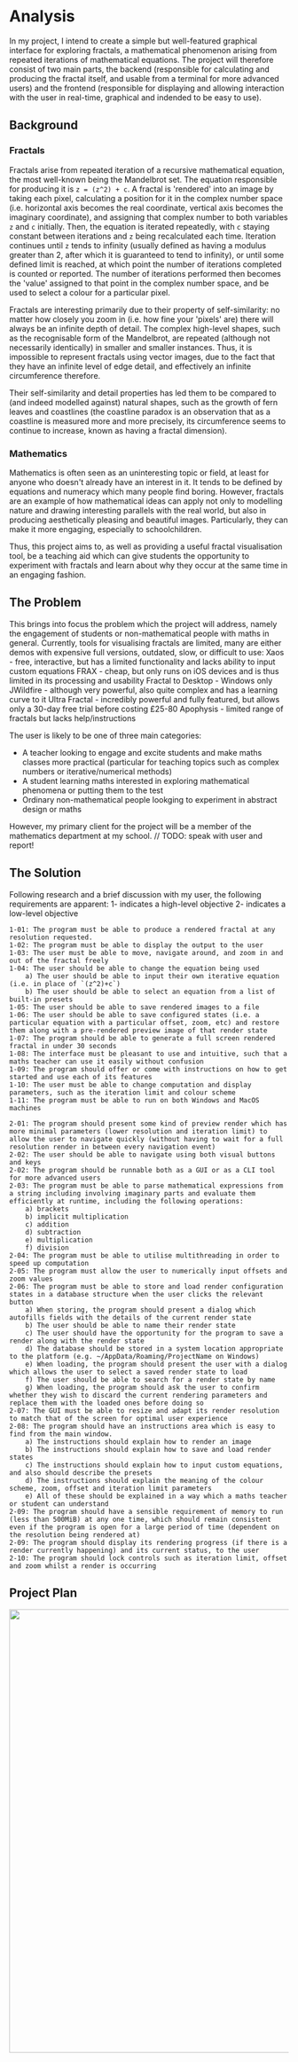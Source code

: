# Analysis

In my project, I intend to create a simple but well-featured graphical interface for exploring fractals, a mathematical phenomenon arising from repeated iterations of mathematical equations. The project will therefore consist of two main parts, the backend (responsible for calculating and producing the fractal itself, and usable from a terminal for more advanced users) and the frontend (responsible for displaying and allowing interaction with the user in real-time, graphical and indended to be easy to use).

## Background
### Fractals

Fractals arise from repeated iteration of a recursive mathematical equation, the most well-known being the Mandelbrot set. The equation responsible for producing it is `z = (z^2) + c`. A fractal is 'rendered' into an image by taking each pixel, calculating a position for it in the complex number space (i.e. horizontal axis becomes the real coordinate, vertical axis becomes the imaginary coordinate), and assigning that complex number to both variables `z` and `c` initially. Then, the equation is iterated repeatedly, with `c` staying constant between iterations and `z` being recalculated each time. Iteration continues until `z` tends to infinity (usually defined as having a modulus greater than 2, after which it is guaranteed to tend to infinity), or until some defined limit is reached, at which point the number of iterations completed is counted or reported. The number of iterations performed then becomes the 'value' assigned to that point in the complex number space, and be used to select a colour for a particular pixel.

Fractals are interesting primarily due to their property of self-similarity: no matter how closely you zoom in (i.e. how fine your 'pixels' are) there will always be an infinite depth of detail. The complex high-level shapes, such as the recognisable form of the Mandelbrot, are repeated (although not necessarily identically) in smaller and smaller instances. Thus, it is impossible to represent fractals using vector images, due to the fact that they have an infinite level of edge detail, and effectively an infinite circumference therefore.

Their self-similarity and detail properties has led them to be compared to (and indeed modelled against) natural shapes, such as the growth of fern leaves and coastlines (the coastline paradox is an observation that as a coastline is measured more and more precisely, its circumference seems to continue to increase, known as having a fractal dimension).

### Mathematics

Mathematics is often seen as an uninteresting topic or field, at least for anyone who doesn't already have an interest in it. It tends to be defined by equations and numeracy which many people find boring. However, fractals are an example of how mathematical ideas can apply not only to modelling nature and drawing interesting parallels with the real world, but also in producing aesthetically pleasing and beautiful images. Particularly, they can make it more engaging, especially to schoolchildren.

Thus, this project aims to, as well as providing a useful fractal visualisation tool, be a teaching aid which can give students the opportunity to experiment with fractals and learn about why they occur at the same time in an engaging fashion.

## The Problem

This brings into focus the problem which the project will address, namely the engagement of students or non-mathematical people with maths in general. Currently, tools for visualising fractals are limited, many are either demos with expensive full versions, outdated, slow, or difficult to use:
Xaos - free, interactive, but has a limited functionality and lacks ability to input custom equations
FRAX - cheap, but only runs on iOS devices and is thus limited in its processing and usability
Fractal to Desktop - Windows only
JWildfire - although very powerful, also quite complex and has a learning curve to it
Ultra Fractal - incredibly powerful and fully featured, but allows only a 30-day free trial before costing £25-80
Apophysis - limited range of fractals but lacks help/instructions

The user is likely to be one of three main categories:
* A teacher looking to engage and excite students and make maths classes more practical (particular for teaching topics such as complex numbers or iterative/numerical methods)
* A student learning maths interested in exploring mathematical phenomena or putting them to the test
* Ordinary non-mathematical people lookging to experiment in abstract design or maths

However, my primary client for the project will be a member of the mathematics department at my school. // TODO: speak with user and report!

## The Solution

Following research and a brief discussion with my user, the following requirements are apparent:
1- indicates a high-level objective
2- indicates a low-level objective

```
1-01: The program must be able to produce a rendered fractal at any resolution requested.
1-02: The program must be able to display the output to the user
1-03: The user must be able to move, navigate around, and zoom in and out of the fractal freely
1-04: The user should be able to change the equation being used
    a) The user should be able to input their own iterative equation (i.e. in place of `(z^2)+c`)
    b) The user should be able to select an equation from a list of built-in presets
1-05: The user should be able to save rendered images to a file
1-06: The user should be able to save configured states (i.e. a particular equation with a particular offset, zoom, etc) and restore them along with a pre-rendered preview image of that render state
1-07: The program should be able to generate a full screen rendered fractal in under 30 seconds
1-08: The interface must be pleasant to use and intuitive, such that a maths teacher can use it easily without confusion
1-09: The program should offer or come with instructions on how to get started and use each of its features
1-10: The user must be able to change computation and display parameters, such as the iteration limit and colour scheme
1-11: The program must be able to run on both Windows and MacOS machines
```
```
2-01: The program should present some kind of preview render which has more minimal parameters (lower resolution and iteration limit) to allow the user to navigate quickly (without having to wait for a full resolution render in between every navigation event)
2-02: The user should be able to navigate using both visual buttons and keys
2-02: The program should be runnable both as a GUI or as a CLI tool for more advanced users
2-03: The program must be able to parse mathematical expressions from a string including involving imaginary parts and evaluate them efficiently at runtime, including the following operations:
    a) brackets
    b) implicit multiplication
    c) addition
    d) subtraction
    e) multiplication
    f) division
2-04: The program must be able to utilise multithreading in order to speed up computation
2-05: The program must allow the user to numerically input offsets and zoom values
2-06: The program must be able to store and load render configuration states in a database structure when the user clicks the relevant button
    a) When storing, the program should present a dialog which autofills fields with the details of the current render state
    b) The user should be able to name their render state
    c) The user should have the opportunity for the program to save a render along with the render state
    d) The database should be stored in a system location appropriate to the platform (e.g. ~/AppData/Roaming/ProjectName on Windows)
    e) When loading, the program should present the user with a dialog which allows the user to select a saved render state to load
    f) The user should be able to search for a render state by name
    g) When loading, the program should ask the user to confirm whether they wish to discard the current rendering parameters and replace them with the loaded ones before doing so
2-07: The GUI must be able to resize and adapt its render resolution to match that of the screen for optimal user experience
2-08: The program should have an instructions area which is easy to find from the main window.
    a) The instructions should explain how to render an image
    b) The instructions should explain how to save and load render states
    c) The instructions should explain how to input custom equations, and also should describe the presets
    d) The instructions should explain the meaning of the colour scheme, zoom, offset and iteration limit parameters
    e) All of these should be explained in a way which a maths teacher or student can understand
2-09: The program should have a sensible requirement of memory to run (less than 500MiB) at any one time, which should remain consistent even if the program is open for a large period of time (dependent on the resolution being rendered at)
2-09: The program should display its rendering progress (if there is a render currently happening) and its current status, to the user
2-10: The program should lock controls such as iteration limit, offset and zoom whilst a render is occurring
```
## Project Plan

<img src="workplan.jpg" style="height: 800px; width:800px;"/>